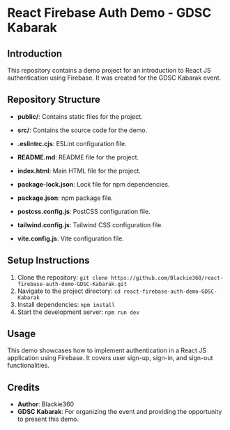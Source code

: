 # React Firebase Auth Demo - GDSC Kabarak

## Introduction
This repository contains a demo project for an introduction to React JS authentication using Firebase. It was created for the GDSC Kabarak event.

## Repository Structure
- **public/**: Contains static files for the project.
- **src/**: Contains the source code for the demo.
- **.eslintrc.cjs**: ESLint configuration file.

- **README.md**: README file for the project.
- **index.html**: Main HTML file for the project.
- **package-lock.json**: Lock file for npm dependencies.
- **package.json**: npm package file.
- **postcss.config.js**: PostCSS configuration file.
- **tailwind.config.js**: Tailwind CSS configuration file.
- **vite.config.js**: Vite configuration file.

## Setup Instructions
1. Clone the repository: `git clone https://github.com/Blackie360/react-firebase-auth-demo-GDSC-Kabarak.git`
2. Navigate to the project directory: `cd react-firebase-auth-demo-GDSC-Kabarak`
3. Install dependencies: `npm install`
4. Start the development server: `npm run dev`

## Usage
This demo showcases how to implement authentication in a React JS application using Firebase. It covers user sign-up, sign-in, and sign-out functionalities.

## Credits
- **Author**: Blackie360
- **GDSC Kabarak**: For organizing the event and providing the opportunity to present this demo.
